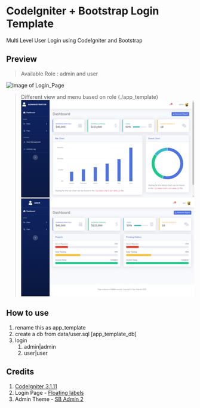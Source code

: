# CodeIgniter + Bootstrap Login Template
 Multi Level User Login using CodeIgniter and Bootstrap
 
## Preview
> Available Role : admin and user

![Image of Login_Page](https://github.com/Awanprasetya/sistem-hrd-ci3/LoginPage.png)

> Different view and menu based on role (./app_template)
![Image of Admin_Page](https://github.com/hanifnoerr/codeigniter_bootstrap_login/blob/master/data/page_admin.png)
![Image of User_Page](https://github.com/hanifnoerr/codeigniter_bootstrap_login/blob/master/data/page_user.png)

## How to use
1. rename this as app_template
2. create a db from data/user.sql [app_template_db]
3. login
   1. admin|admin
   2. user|user
   
## Credits
1. [CodeIgniter 3.1.11](https://codeigniter.com/)
2. Login Page - [Floating labels](https://drive.google.com/file/d/18E8b8pRrm80k3M5sqirA5lYOsODk-KOm/view?usp=drive_link)
3. Admin Theme - [SB Admin 2](https://startbootstrap.com/themes/sb-admin-2/)

